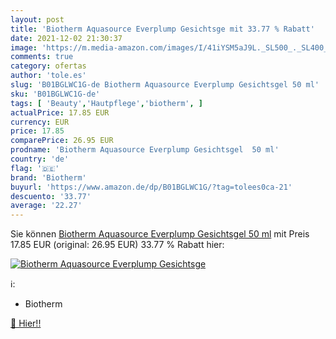 ```yaml
---
layout: post
title: 'Biotherm Aquasource Everplump Gesichtsge mit 33.77 % Rabatt'
date: 2021-12-02 21:30:37
image: 'https://m.media-amazon.com/images/I/41iYSM5aJ9L._SL500_._SL400_.jpg'
comments: true
category: ofertas
author: 'tole.es'
slug: 'B01BGLWC1G-de Biotherm Aquasource Everplump Gesichtsgel 50 ml'
sku: 'B01BGLWC1G-de'
tags: [ 'Beauty','Hautpflege','biotherm', ]
actualPrice: 17.85 EUR
currency: EUR
price: 17.85
comparePrice: 26.95 EUR
prodname: 'Biotherm Aquasource Everplump Gesichtsgel  50 ml'
country: 'de'
flag: '🇩🇪'
brand: 'Biotherm'
buyurl: 'https://www.amazon.de/dp/B01BGLWC1G/?tag=tolees0ca-21'
descuento: '33.77'
average: '22.27'
---
```


Sie können [Biotherm Aquasource Everplump Gesichtsgel  50 ml](https://www.amazon.de/dp/B01BGLWC1G/?tag=tolees0ca-21) mit Preis 17.85 EUR (original: 26.95 EUR) 33.77 % Rabatt hier:

[![Biotherm Aquasource Everplump Gesichtsge](https://m.media-amazon.com/images/I/41iYSM5aJ9L._SL500_._SL400_.jpg)](https://www.amazon.de/dp/B01BGLWC1G/?tag=tolees0ca-21)

ℹ️:

- Biotherm

[🛒 Hier!!](https://www.amazon.de/dp/B01BGLWC1G/?tag=tolees0ca-21)
